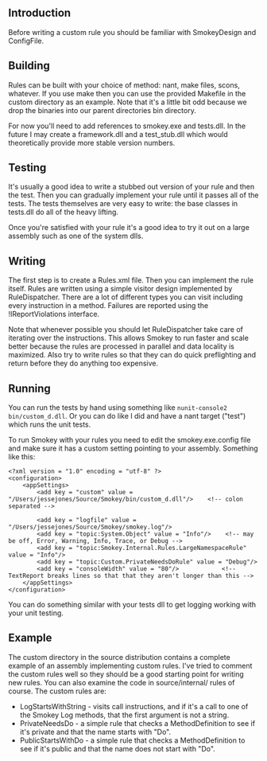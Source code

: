## Introduction ##

Before writing a custom rule you should be familiar with SmokeyDesign and ConfigFile.


## Building ##

Rules can be built with your choice of method: nant, make files, scons, whatever. If you use make then you can use the provided Makefile in the custom directory as an example. Note that it's a little bit odd because we drop the binaries into our parent directories bin directory.

For now you'll need to add references to smokey.exe and tests.dll. In the future I may create a framework.dll and a test\_stub.dll which would theoretically provide more stable version numbers.


## Testing ##

It's usually a good idea to write a stubbed out version of your rule and then the test. Then you can gradually implement your rule until it passes all of the tests. The tests themselves are very easy to write: the base classes in tests.dll do all of the heavy lifting.

Once you're satisfied with your rule it's a good idea to try it out on a large assembly such as one of the system dlls.


## Writing ##

The first step is to create a Rules.xml file. Then you can implement the rule itself. Rules are written using a simple visitor design implemented by RuleDispatcher. There are a lot of different types you can visit including every instruction in a method. Failures are reported using the !IReportViolations interface.

Note that whenever possible you should let RuleDispatcher take care of iterating over the instructions. This allows Smokey to run faster and scale better because the rules are processed in parallel and data locality is maximized. Also try to write rules so that they can do quick preflighting and return before they do anything too expensive.


## Running ##

You can run the tests by hand using something like `nunit-console2 bin/custom_d.dll`. Or you can do like I did and have a nant target ("test") which runs the unit tests.

To run Smokey with your rules you need to edit the smokey.exe.config file and make sure it has a custom setting pointing to your assembly. Something like this:

```
<?xml version = "1.0" encoding = "utf-8" ?>
<configuration>
    <appSettings>
        <add key = "custom" value = "/Users/jessejones/Source/Smokey/bin/custom_d.dll"/>    <!-- colon separated -->

        <add key = "logfile" value = "/Users/jessejones/Source/Smokey/smokey.log"/>
        <add key = "topic:System.Object" value = "Info"/>    <!-- may be off, Error, Warning, Info, Trace, or Debug -->
        <add key = "topic:Smokey.Internal.Rules.LargeNamespaceRule" value = "Info"/>    
        <add key = "topic:Custom.PrivateNeedsDoRule" value = "Debug"/>    
        <add key = "consoleWidth" value = "80"/>            <!-- TextReport breaks lines so that that they aren't longer than this -->
    </appSettings>
</configuration>
```

You can do something similar with your tests dll to get logging working with your unit testing.


## Example ##

The custom directory in the source distribution contains a complete example of an assembly implementing custom rules. I've tried to comment the custom rules well so they should be a good starting point for writing new rules. You can also examine the code in source/internal/ rules of course. The custom rules are:

  * LogStartsWithString - visits call instructions, and if it's a call to one of the Smokey Log methods, that the first argument is not a string.
  * PrivateNeedsDo - a simple rule that checks a MethodDefinition to see if it's private and that the name starts with "Do".
  * PublicStartsWithDo - a simple rule that checks a MethodDefinition to see if it's public and that the name does not start with "Do".